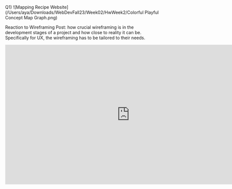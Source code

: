 Q1) ![Mapping Recipe Website](/Users/aya/Downloads/WebDevFall23/Week02/HwWeek2/Colorful Playful Concept Map Graph.png)


Reaction to Wireframing Post: 
how crucial wireframing is in the development stages of a project and how close to reality it can be. Specifically for UX, the wireframing has to be tailored to their needs. 


<iframe style="border: 1px solid rgba(0, 0, 0, 0.1);" width="800" height="450" src="https://www.figma.com/embed?embed_host=share&url=https%3A%2F%2Fwww.figma.com%2Ffile%2Fx9ONKN5h3T8KTcZZBDfO4l%2FFigma-basics%3Ftype%3Ddesign%26node-id%3D1669%253A162202%26mode%3Ddesign%26t%3DWAcpJSzCf1BHYxuA-1" allowfullscreen></iframe>

